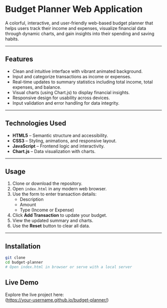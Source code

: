 # Budget Planner Web Application

A colorful, interactive, and user-friendly web-based budget planner that helps users track their income and expenses, visualize financial data through dynamic charts, and gain insights into their spending and saving habits.

---

## Features

- Clean and intuitive interface with vibrant animated background.
- Input and categorize transactions as income or expenses.
- Real-time updates to summary statistics including total income, total expenses, and balance.
- Visual charts (using Chart.js) to display financial insights.
- Responsive design for usability across devices.
- Input validation and error handling for data integrity.

---

## Technologies Used

- **HTML5** – Semantic structure and accessibility.
- **CSS3** – Styling, animations, and responsive layout.
- **JavaScript** – Frontend logic and interactivity.
- **Chart.js** – Data visualization with charts.

---

## Usage

1. Clone or download the repository.
2. Open `index.html` in any modern web browser.
3. Use the form to enter transaction details:
   - Description
   - Amount
   - Type (Income or Expense)
4. Click **Add Transaction** to update your budget.
5. View the updated summary and charts.
6. Use the **Reset** button to clear all data.

---

## Installation 
```bash
git clone 
cd budget-planner
# Open index.html in browser or serve with a local server
```

## Live Demo

Explore the live project here:  
(https://your-username.github.io/budget-planner/)




